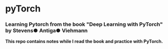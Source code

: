 # pyTorch
### Learning Pytorch from the book "Deep Learning with PyTorch" by Stevens● Antiga● Viehmann
__This repo contains notes while I read the book and practice with PyTorch.__
